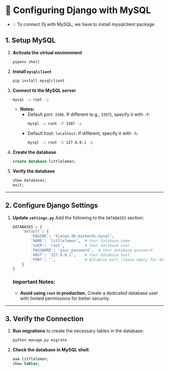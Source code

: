 # 📑 Configuring Django with MySQL

- 💡 To connect Dj with MySQL, we have to install mysqlclient package

## 1. Setup MySQL
1. **Activate the virtual environment**
   ```bash
   pipenv shell
   ```

2. **Install `mysqlclient`**
   ```bash
   pip install mysqlclient
   ```

3. **Connect to the MySQL server**
   ```bash
   mysql -u root -p
   ```
   - **Notes:**
     - Default port: `3306`. If different (e.g., `3307`), specify it with `-P`:
       ```bash
       mysql -u root -P 3307 -p
       ```
     - Default host: `localhost`. If different, specify it with `-h`:
       ```bash
       mysql -u root -h 127.0.0.1 -p
       ```

4. **Create the database**
   ```sql
   create database littlelemon;
   ```

5. **Verify the database**
   ```sql
   show databases;
   exit;
   ```

---

## 2. Configure Django Settings
1. **Update `settings.py`**
   Add the following to the `DATABASES` section:
   ```python
   DATABASES = {
       'default': {
           'ENGINE': 'django.db.backends.mysql',
           'NAME': 'littlelemon',  # Your database name
           'USER': 'root',         # Your database user
           'PASSWORD': 'your_password',  # Your database password
           'HOST': '127.0.0.1',    # Your database host
           'PORT': '',             # Database port (leave empty for default 3306)
       }
   }
   ```

   ### Important Notes:
   - **Avoid using `root` in production.** Create a dedicated database user with limited permissions for better security.

---

## 3. Verify the Connection
1. **Run migrations** to create the necessary tables in the database:
   ```bash
   python manage.py migrate
   ```

2. **Check the database in MySQL shell**:
   ```sql
   use littlelemon;
   show tables;
   ```